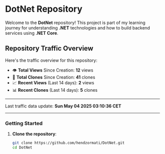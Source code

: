 # DotNet Repository

Welcome to the **DotNet** repository! This project is part of my learning journey for understanding **.NET** technologies and how to build backend services using **.NET Core**. 

## Repository Traffic Overview

Here's the traffic overview for this repository:

- 👁️ **Total Views** Since Creation: **12** views
- 🔄 **Total Clones** Since Creation: **41** clones
- 📈 **Recent Views** (Last 14 days): **2** views
- 📊 **Recent Clones** (Last 14 days): **5** clones

---

Last traffic data update: **Sun May 04 2025 03:10:36 CET**

---
### Getting Started

1. **Clone the repository**:
   ```bash
   git clone https://github.com/hendzormati/DotNet.git
   cd DotNet
